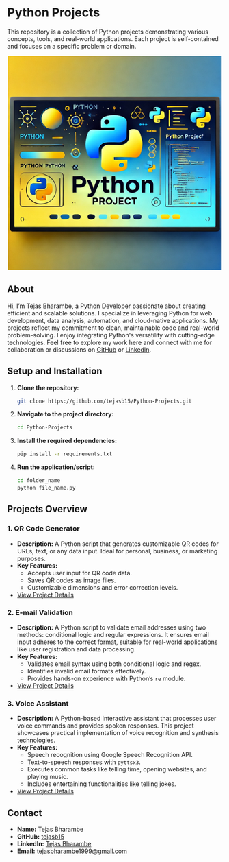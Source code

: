 # Python Projects

This repository is a collection of Python projects demonstrating various concepts, tools, and real-world applications. Each project is self-contained and focuses on a specific problem or domain.

<div style="text-align:center;">
  <img src="./Python Project Thumbnail.webp" alt="Python Project Thumbnail" width="500px" height="auto">
</div>

## About

Hi, I’m Tejas Bharambe, a Python Developer passionate about creating efficient and scalable solutions. I specialize in leveraging Python for web development, data analysis, automation, and cloud-native applications. My projects reflect my commitment to clean, maintainable code and real-world problem-solving. I enjoy integrating Python's versatility with cutting-edge technologies. Feel free to explore my work here and connect with me for collaboration or discussions on [GitHub](https://github.com/tejasb15) or [LinkedIn](https://linkedin.com/in/tejasb15).

## Setup and Installation

1. **Clone the repository:**
   ```bash
   git clone https://github.com/tejasb15/Python-Projects.git
   ```
2. **Navigate to the project directory:**
   ```bash
   cd Python-Projects
   ```
3. **Install the required dependencies:**
   ```bash
   pip install -r requirements.txt
   ```
4. **Run the application/script:**
   ```bash
   cd folder_name
   python file_name.py
   ```

## Projects Overview

### 1. **QR Code Generator**

- **Description:** A Python script that generates customizable QR codes for URLs, text, or any data input. Ideal for personal, business, or marketing purposes.
- **Key Features:**
  - Accepts user input for QR code data.
  - Saves QR codes as image files.
  - Customizable dimensions and error correction levels.
- [View Project Details](./QR%20Code%20Generator/)

### 2. **E-mail Validation**

- **Description:** A Python script to validate email addresses using two methods: conditional logic and regular expressions. It ensures email input adheres to the correct format, suitable for real-world applications like user registration and data processing.
- **Key Features:**
  - Validates email syntax using both conditional logic and regex.
  - Identifies invalid email formats effectively.
  - Provides hands-on experience with Python’s `re` module.
- [View Project Details](./E-Mail%20Validation/)

### 3. **Voice Assistant**

- **Description:** A Python-based interactive assistant that processes user voice commands and provides spoken responses. This project showcases practical implementation of voice recognition and synthesis technologies.
- **Key Features:**
  - Speech recognition using Google Speech Recognition API.
  - Text-to-speech responses with `pyttsx3`.
  - Executes common tasks like telling time, opening websites, and playing music.
  - Includes entertaining functionalities like telling jokes.
- [View Project Details](./Voice%20Assistant/)

## Contact

- **Name:** Tejas Bharambe
- **GitHub:** [tejasb15](https://github.com/tejasb15)
- **LinkedIn:** [Tejas Bharambe](https://linkedin.com/in/tejasb15)
- **Email:** [tejasbharambe1999@gmail.com](mailto:tejasbharambe1999@gmail.com)
